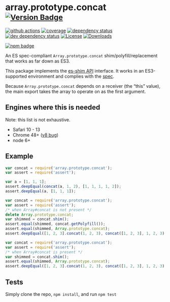 # array.prototype.concat <sup>[![Version Badge][npm-version-svg]][package-url]</sup>

[![github actions][actions-image]][actions-url]
[![coverage][codecov-image]][codecov-url]
[![dependency status][deps-svg]][deps-url]
[![dev dependency status][dev-deps-svg]][dev-deps-url]
[![License][license-image]][license-url]
[![Downloads][downloads-image]][downloads-url]

[![npm badge][npm-badge-png]][package-url]

An ES spec-compliant `Array.prototype.concat` shim/polyfill/replacement that works as far down as ES3.

This package implements the [es-shim API](https://github.com/es-shims/api) interface. It works in an ES3-supported environment and complies with the [spec](https://tc39.es/ecma262/#sec-array.prototype.concat).

Because `Array.prototype.concat` depends on a receiver (the “this” value), the main export takes the array to operate on as the first argument.

## Engines where this is needed

Note: this list is not exhaustive.

  - Safari 10 - 13
  - Chrome 48+ ([v8 bug](https://bugs.chromium.org/p/v8/issues/detail?id=10381))
  - node 6+

## Example

```js
var concat = require('array.prototype.concat');
var assert = require('assert');

var a = [1, 1, 1];
assert.deepEqual(concat(a, 1, 2), [1, 1, 1, 1, 2]);
assert.deepEqual(a, [1, 1, 1]);
```

```js
var concat = require('array.prototype.concat');
var assert = require('assert');
/* when Array#concat is not present */
delete Array.prototype.concat;
var shimmed = concat.shim();
assert.equal(shimmed, concat.getPolyfill());
assert.equal(shimmed, Array.prototype.concat);
assert.deepEqual([1, 2, 3].concat(1, 2, 3), concat([1, 2, 3], 1, 2, 3));
```

```js
var concat = require('array.prototype.concat');
var assert = require('assert');
/* when Array#concat is present */
var shimmed = concat.shim();
assert.equal(shimmed, Array.prototype.concat);
assert.deepEqual([1, 2, 3].concat(1, 2, 3), concat([1, 2, 3], 1, 2, 3));
```

## Tests
Simply clone the repo, `npm install`, and run `npm test`

[package-url]: https://npmjs.org/package/array.prototype.concat
[npm-version-svg]: https://versionbadg.es/es-shims/Array.prototype.concat.svg
[deps-svg]: https://david-dm.org/es-shims/Array.prototype.concat.svg
[deps-url]: https://david-dm.org/es-shims/Array.prototype.concat
[dev-deps-svg]: https://david-dm.org/es-shims/Array.prototype.concat/dev-status.svg
[dev-deps-url]: https://david-dm.org/es-shims/Array.prototype.concat#info=devDependencies
[npm-badge-png]: https://nodei.co/npm/array.prototype.concat.png?downloads=true&stars=true
[license-image]: https://img.shields.io/npm/l/array.prototype.concat.svg
[license-url]: LICENSE
[downloads-image]: https://img.shields.io/npm/dm/array.prototype.concat.svg
[downloads-url]: https://npm-stat.com/charts.html?package=array.prototype.concat
[codecov-image]: https://codecov.io/gh/es-shims/Array.prototype.concat/branch/main/graphs/badge.svg
[codecov-url]: https://app.codecov.io/gh/es-shims/Array.prototype.concat/
[actions-image]: https://img.shields.io/endpoint?url=https://github-actions-badge-u3jn4tfpocch.runkit.sh/es-shims/Array.prototype.concat
[actions-url]: https://github.com/es-shims/Array.prototype.concat/actions

